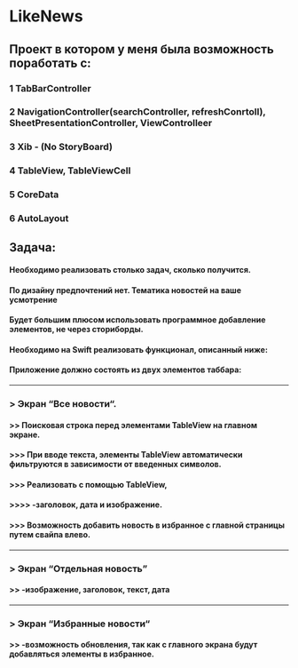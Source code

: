 # LikeNews
 
## Проект в котором у меня была возможность поработать с:

### 1 TabBarController
### 2 NavigationController(searchController, refreshConrtoll), SheetPresentationController, ViewControlleer
### 3 Xib - (No StoryBoard)
### 4 TableView, TableViewCell
### 5 CoreData
### 6 AutoLayout 




## Задача:
####    Необходимо реализовать столько задач, сколько получится.
####    По дизайну предпочтений нет. Тематика новостей на ваше усмотрение
####    Будет большим плюсом использовать программное добавление элементов, не через сториборды.
####    Необходимо на Swift реализовать функционал, описанный ниже: 
####        Приложение должно состоять из двух элементов таббара:
---
### > Экран “Все новости“.
#### >> Поисковая строка перед элементами TableView на главном экране.
#### >>> При вводе текста, элементы TableView автоматически фильтруются в зависимости от введенных символов.
#### >>> Реализовать с помощью TableView, 
#### >>>> -заголовок, дата и изображение.
#### >>> Возможность добавить новость в избранное с главной страницы путем свайпа влево.
---
### > Экран “Отдельная новость” 
#### >> -изображение, заголовок, текст, дата
---
### > Экран “Избранные новости“
#### >> -возможность обновления, так как с главного экрана будут добавляться элементы в избранное.



